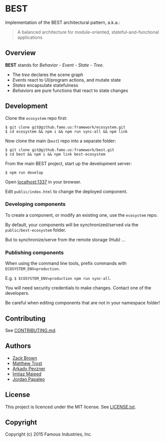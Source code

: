 # BEST

Implementation of the BEST architectural pattern, a.k.a.:

> A balanced architecture for module-oriented, stateful-and-functional applications

## Overview

**BEST** stands for _Behavior - Event - State - Tree_.

* The _tree_ declares the scene graph
* _Events_ react to UI/program actions, and mutate state
* _States_ encapsulate statefulness
* _Behaviors_ are pure functions that react to state changes

## Development

Clone the `ecosystem` repo first:

    $ git clone git@github.famo.us:framework/ecosystem.git
    $ cd ecosystem && npm i && npm run sync-all && npm link

Now clone the main (`best`) repo into a separate folder:

    $ git clone git@github.famo.us:framework/best.git
    $ cd best && npm i && npm link best-ecosystem

From the main BEST project, start up the development server:

    $ npm run develop

Open [localhost:1337](http://localhost:1337) in your browser.

Edit `public/index.html` to change the deployed component.

### Developing components

To create a component, or modify an existing one, use the `ecosystem` repo.

By default, your components will be synchronized/served via the `public/best-ecosystem` folder.

But to synchronize/serve from the remote storage (Hub) ...

### Publishing components

When using the command line tools, prefix commands with `ECOSYSTEM_ENV=production`.

E.g. `$ ECOSYSTEM_ENV=production npm run sync-all`.

You will need security credentials to make changes. Contact one of the developers.

Be careful when editing components that are not in your namespace folder!

## Contributing

See [CONTRIBUTING.md](CONTRIBUTING.md).

## Authors

* [Zack Brown](mailto:zack@famo.us)
* [Matthew Trost](mailto:matthew@famo.us)
* [Arkady Pevzner](mailto:arkady@famo.us)
* [Imtiaz Majeed](mailto:imtiaz@famo.us)
* [Jordan Papaleo](mailto:jordan@famo.us)

## License

This project is licenced under the MIT license. See [LICENSE.txt](LICENSE.txt).

## Copyright

Copyright (c) 2015 Famous Industries, Inc.
